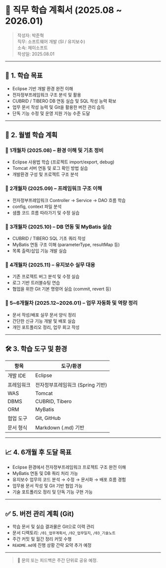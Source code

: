 # 📘 직무 학습 계획서 (2025.08 ~ 2026.01)

> 작성자: 박준혁  
> 직무: 소프트웨어 개발 (SI / 유지보수)  
> 소속: 제이소프트  
> 작성일: 2025.08.01

---

## 🎯 1. 학습 목표

- Eclipse 기반 개발 환경 완전 이해
- 전자정부프레임워크 구조 분석 및 활용
- CUBRID / TIBERO DB 연동 실습 및 SQL 작성 능력 확보
- 업무 문서 작성 능력 및 Git을 활용한 버전 관리 습득
- 단독 기능 수정 및 운영 지원 가능 수준 도달

---

## 🧭 2. 월별 학습 계획

### 📅 **1개월차 (2025.08)** – 환경 이해 및 기초 정비
- Eclipse 사용법 학습 (프로젝트 import/export, debug)
- Tomcat 서버 연동 및 로그 확인 방법 실습
- 개발환경 구성 및 프로젝트 구조 분석

### 📅 **2개월차 (2025.09)** – 프레임워크 구조 이해
- 전자정부프레임워크 Controller → Service → DAO 흐름 학습
- config, context 파일 분석
- 샘플 코드 흐름 따라가기 및 수정 실습

### 📅 **3개월차 (2025.10)** – DB 연동 및 MyBatis 실습
- CUBRID / TIBERO SQL 기초 쿼리 작성
- MyBatis 연동 구조 이해 (parameterType, resultMap 등)
- 목록 출력/삽입 기능 개발 실습

### 📅 **4개월차 (2025.11)** – 유지보수 실무 대응
- 기존 프로젝트 버그 분석 및 수정 실습
- 로그 기반 트러블슈팅 연습
- 협업을 위한 Git 기본 명령어 실습 (commit, revert 등)

### 📅 **5~6개월차 (2025.12~2026.01)** – 업무 자동화 및 역량 정리
- 문서 작성/배포 실무 문서 양식 정리
- 간단한 신규 기능 개발 및 배포 실습
- 개인 포트폴리오 정리, 업무 회고 작성

---

## 🛠 3. 학습 도구 및 환경

| 항목 | 도구/환경 |
|------|------------|
| 개발 IDE | Eclipse |
| 프레임워크 | 전자정부프레임워크 (Spring 기반) |
| WAS | Tomcat |
| DBMS | CUBRID, Tibero |
| ORM | MyBatis |
| 협업 도구 | Git, GitHub |
| 문서 형식 | Markdown (.md) 기반 |

---

## 📈 4. 6개월 후 도달 목표

- Eclipse 환경에서 전자정부프레임워크 프로젝트 구조 완전 이해
- MyBatis 연동 및 DB 쿼리 처리 가능
- 유지보수 업무의 코드 분석 → 수정 → 문서화 → 배포 흐름 경험
- 업무용 문서 작성 및 Git 기반 협업 가능
- 기술 포트폴리오 정리 및 단독 기능 구현 가능

---

## ✅ 5. 버전 관리 계획 (Git)

- 학습 문서 및 실습 결과물은 Git으로 이력 관리
- 문서 디렉토리: `/01_업무계획서`, `/02_업무일지`, `/03_기술노트`
- 주간 커밋 및 월간 정리 커밋 수행
- `README.md`에 진행 상황 간략 요약 추가 예정

---

> 💬 문의 또는 피드백은 주간 단위로 공유 예정.
